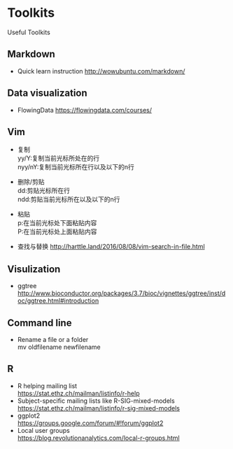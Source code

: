 # Toolkits
Useful Toolkits
## Markdown
* Quick learn instruction http://wowubuntu.com/markdown/
## Data visualization
* FlowingData https://flowingdata.com/courses/
## Vim 
* 复制 
<br>yy/Y:复制当前光标所处在的行<br>
nyy/nY:复制当前光标所在行以及以下的n行

* 删除/剪贴<br>
dd:剪贴光标所在行
<br> ndd:剪贴当前光标所在以及以下的n行
* 粘贴<br>
p:在当前光标处下面粘贴内容
<br>P:在当前光标处上面粘贴内容

* 查找与替换 http://harttle.land/2016/08/08/vim-search-in-file.html
## Visulization
* ggtree http://www.bioconductor.org/packages/3.7/bioc/vignettes/ggtree/inst/doc/ggtree.html#introduction
## Command line
* Rename a file or a folder <br> mv oldfilename newfilename
## R 
* R helping mailing list<br>https://stat.ethz.ch/mailman/listinfo/r-help
* Subject-specific mailing lists like R-SIG-mixed-models<br>https://stat.ethz.ch/mailman/listinfo/r-sig-mixed-models
* ggplot2<br> https://groups.google.com/forum/#!forum/ggplot2
* Local user groups<br> https://blog.revolutionanalytics.com/local-r-groups.html

